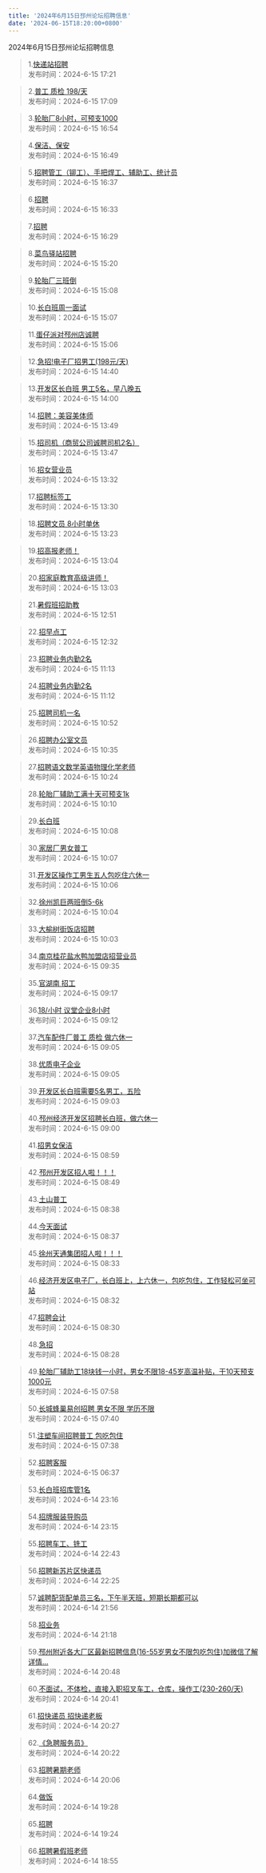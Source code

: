 ```yaml
---
title: '2024年6月15日邳州论坛招聘信息'
date: '2024-06-15T18:20:00+0800'
---
```

2024年6月15日邳州论坛招聘信息
<!--more-->
>1.[快递站招聘](https://www.pzzc.net/forum.php?mod=viewthread&tid=10428609)<br>
>发布时间：2024-6-15 17:21

>2.[普工 质检 198/天](https://www.pzzc.net/forum.php?mod=viewthread&tid=10428602)<br>
>发布时间：2024-6-15 17:09

>3.[轮胎厂8小时，可预支1000](https://www.pzzc.net/forum.php?mod=viewthread&tid=10428597)<br>
>发布时间：2024-6-15 16:54

>4.[保洁、保安](https://www.pzzc.net/forum.php?mod=viewthread&tid=10428594)<br>
>发布时间：2024-6-15 16:49

>5.[招聘管工（铆工）、手把焊工、辅助工、统计员](https://www.pzzc.net/forum.php?mod=viewthread&tid=10428592)<br>
>发布时间：2024-6-15 16:37

>6.[招聘](https://www.pzzc.net/forum.php?mod=viewthread&tid=10428590)<br>
>发布时间：2024-6-15 16:33

>7.[招聘](https://www.pzzc.net/forum.php?mod=viewthread&tid=10428585)<br>
>发布时间：2024-6-15 16:29

>8.[菜鸟驿站招聘](https://www.pzzc.net/forum.php?mod=viewthread&tid=10428572)<br>
>发布时间：2024-6-15 15:20

>9.[轮胎厂三班倒](https://www.pzzc.net/forum.php?mod=viewthread&tid=10428566)<br>
>发布时间：2024-6-15 15:08

>10.[长白班周一面试](https://www.pzzc.net/forum.php?mod=viewthread&tid=10428565)<br>
>发布时间：2024-6-15 15:07

>11.[蛋仔派对邳州店诚聘](https://www.pzzc.net/forum.php?mod=viewthread&tid=10428564)<br>
>发布时间：2024-6-15 15:06

>12.[急招!电子厂招男工(198元/天)](https://www.pzzc.net/forum.php?mod=viewthread&tid=10428558)<br>
>发布时间：2024-6-15 14:40

>13.[开发区长白班 男工5名，早八晚五](https://www.pzzc.net/forum.php?mod=viewthread&tid=10428549)<br>
>发布时间：2024-6-15 14:00

>14.[招聘：美容美体师](https://www.pzzc.net/forum.php?mod=viewthread&tid=10428546)<br>
>发布时间：2024-6-15 13:49

>15.[招司机（商贸公司诚聘司机2名）](https://www.pzzc.net/forum.php?mod=viewthread&tid=10428545)<br>
>发布时间：2024-6-15 13:47

>16.[招女营业员](https://www.pzzc.net/forum.php?mod=viewthread&tid=10428542)<br>
>发布时间：2024-6-15 13:32

>17.[招聘标签工](https://www.pzzc.net/forum.php?mod=viewthread&tid=10428540)<br>
>发布时间：2024-6-15 13:30

>18.[招聘文员  8小时单休](https://www.pzzc.net/forum.php?mod=viewthread&tid=10428536)<br>
>发布时间：2024-6-15 13:23

>19.[招高报老师！](https://www.pzzc.net/forum.php?mod=viewthread&tid=10428535)<br>
>发布时间：2024-6-15 13:04

>20.[招家庭教育高级讲师！](https://www.pzzc.net/forum.php?mod=viewthread&tid=10428534)<br>
>发布时间：2024-6-15 13:03

>21.[暑假班招助教](https://www.pzzc.net/forum.php?mod=viewthread&tid=10428528)<br>
>发布时间：2024-6-15 12:51

>22.[招早点工](https://www.pzzc.net/forum.php?mod=viewthread&tid=10428522)<br>
>发布时间：2024-6-15 12:32

>23.[招聘业务内勤2名](https://www.pzzc.net/forum.php?mod=viewthread&tid=10428482)<br>
>发布时间：2024-6-15 11:13

>24.[招聘业务内勤2名](https://www.pzzc.net/forum.php?mod=viewthread&tid=10428481)<br>
>发布时间：2024-6-15 11:12

>25.[招聘司机一名](https://www.pzzc.net/forum.php?mod=viewthread&tid=10428472)<br>
>发布时间：2024-6-15 10:52

>26.[招聘办公室文员](https://www.pzzc.net/forum.php?mod=viewthread&tid=10428467)<br>
>发布时间：2024-6-15 10:35

>27.[招聘语文数学英语物理化学老师](https://www.pzzc.net/forum.php?mod=viewthread&tid=10428464)<br>
>发布时间：2024-6-15 10:24

>28.[轮胎厂辅助工满十天可预支1k](https://www.pzzc.net/forum.php?mod=viewthread&tid=10428457)<br>
>发布时间：2024-6-15 10:10

>29.[长白班](https://www.pzzc.net/forum.php?mod=viewthread&tid=10428456)<br>
>发布时间：2024-6-15 10:08

>30.[家居厂男女普工](https://www.pzzc.net/forum.php?mod=viewthread&tid=10428455)<br>
>发布时间：2024-6-15 10:07

>31.[开发区操作工男生五人包吃住六休一](https://www.pzzc.net/forum.php?mod=viewthread&tid=10428454)<br>
>发布时间：2024-6-15 10:06

>32.[徐州凯巨两班倒5-6k](https://www.pzzc.net/forum.php?mod=viewthread&tid=10428453)<br>
>发布时间：2024-6-15 10:04

>33.[大榆树街饭店招聘](https://www.pzzc.net/forum.php?mod=viewthread&tid=10428452)<br>
>发布时间：2024-6-15 10:03

>34.[南京桂花盐水鸭加盟店招营业员](https://www.pzzc.net/forum.php?mod=viewthread&tid=10428443)<br>
>发布时间：2024-6-15 09:35

>35.[官湖南 招工](https://www.pzzc.net/forum.php?mod=viewthread&tid=10428441)<br>
>发布时间：2024-6-15 09:17

>36.[18/小时  议堂企业8小时](https://www.pzzc.net/forum.php?mod=viewthread&tid=10428439)<br>
>发布时间：2024-6-15 09:12

>37.[汽车配件厂普工 质检 做六休一](https://www.pzzc.net/forum.php?mod=viewthread&tid=10428435)<br>
>发布时间：2024-6-15 09:05

>38.[优质电子企业](https://www.pzzc.net/forum.php?mod=viewthread&tid=10428434)<br>
>发布时间：2024-6-15 09:05

>39.[开发区长白班需要5名男工，五险](https://www.pzzc.net/forum.php?mod=viewthread&tid=10428433)<br>
>发布时间：2024-6-15 09:03

>40.[邳州经济开发区招聘长白班，做六休一](https://www.pzzc.net/forum.php?mod=viewthread&tid=10428432)<br>
>发布时间：2024-6-15 09:00

>41.[招男女保洁](https://www.pzzc.net/forum.php?mod=viewthread&tid=10428431)<br>
>发布时间：2024-6-15 08:59

>42.[邳州开发区招人啦！！！](https://www.pzzc.net/forum.php?mod=viewthread&tid=10428430)<br>
>发布时间：2024-6-15 08:49

>43.[土山普工](https://www.pzzc.net/forum.php?mod=viewthread&tid=10428426)<br>
>发布时间：2024-6-15 08:38

>44.[今天面试](https://www.pzzc.net/forum.php?mod=viewthread&tid=10428425)<br>
>发布时间：2024-6-15 08:37

>45.[徐州天通集团招人啦！！！](https://www.pzzc.net/forum.php?mod=viewthread&tid=10428423)<br>
>发布时间：2024-6-15 08:33

>46.[经济开发区电子厂，长白班上，上六休一，包吃包住，工作轻松可坐可站](https://www.pzzc.net/forum.php?mod=viewthread&tid=10428422)<br>
>发布时间：2024-6-15 08:32

>47.[招聘会计](https://www.pzzc.net/forum.php?mod=viewthread&tid=10428421)<br>
>发布时间：2024-6-15 08:30

>48.[急招](https://www.pzzc.net/forum.php?mod=viewthread&tid=10428420)<br>
>发布时间：2024-6-15 08:28

>49.[轮胎厂辅助工18块钱一小时，男女不限18-45岁高温补贴，干10天预支1000元](https://www.pzzc.net/forum.php?mod=viewthread&tid=10428416)<br>
>发布时间：2024-6-15 07:58

>50.[长城蜂巢易创招聘 男女不限 学历不限](https://www.pzzc.net/forum.php?mod=viewthread&tid=10428412)<br>
>发布时间：2024-6-15 07:40

>51.[注塑车间招聘普工 包吃包住](https://www.pzzc.net/forum.php?mod=viewthread&tid=10428411)<br>
>发布时间：2024-6-15 07:38

>52.[招聘客服](https://www.pzzc.net/forum.php?mod=viewthread&tid=10428401)<br>
>发布时间：2024-6-15 06:37

>53.[长白班招库管1名](https://www.pzzc.net/forum.php?mod=viewthread&tid=10428391)<br>
>发布时间：2024-6-14 23:16

>54.[招牌服装导购员](https://www.pzzc.net/forum.php?mod=viewthread&tid=10428390)<br>
>发布时间：2024-6-14 23:15

>55.[招聘车工、铣工](https://www.pzzc.net/forum.php?mod=viewthread&tid=10428382)<br>
>发布时间：2024-6-14 22:43

>56.[招聘新苏片区快递员](https://www.pzzc.net/forum.php?mod=viewthread&tid=10428378)<br>
>发布时间：2024-6-14 22:25

>57.[诚聘配货配单员三名，下午半天班，短期长期都可以](https://www.pzzc.net/forum.php?mod=viewthread&tid=10428369)<br>
>发布时间：2024-6-14 21:56

>58.[招业务](https://www.pzzc.net/forum.php?mod=viewthread&tid=10428362)<br>
>发布时间：2024-6-14 21:18

>59.[邳州附近各大厂区最新招聘信息(16-55岁男女不限包吃包住)加微信了解详情…](https://www.pzzc.net/forum.php?mod=viewthread&tid=10428359)<br>
>发布时间：2024-6-14 20:48

>60.[不面试，不体检，直接入职招叉车工，仓库，操作工(230-260/天)](https://www.pzzc.net/forum.php?mod=viewthread&tid=10428357)<br>
>发布时间：2024-6-14 20:41

>61.[招快递员 招快递老板](https://www.pzzc.net/forum.php?mod=viewthread&tid=10428352)<br>
>发布时间：2024-6-14 20:27

>62.[《急聘服务员》](https://www.pzzc.net/forum.php?mod=viewthread&tid=10428351)<br>
>发布时间：2024-6-14 20:22

>63.[招聘暑期老师](https://www.pzzc.net/forum.php?mod=viewthread&tid=10428347)<br>
>发布时间：2024-6-14 20:06

>64.[做饭](https://www.pzzc.net/forum.php?mod=viewthread&tid=10428337)<br>
>发布时间：2024-6-14 19:28

>65.[招聘](https://www.pzzc.net/forum.php?mod=viewthread&tid=10428335)<br>
>发布时间：2024-6-14 19:24

>66.[招聘暑假班老师](https://www.pzzc.net/forum.php?mod=viewthread&tid=10428327)<br>
>发布时间：2024-6-14 18:55

